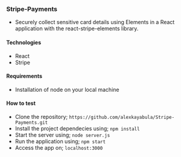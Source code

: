 ### Stripe-Payments
- Securely collect sensitive card details using Elements in a React application with the react-stripe-elements library.

#### Technologies
- React
- Stripe

#### Requirements
- Installation of node on your local machine

#### How to test
- Clone the repository; `https://github.com/alexkayabula/Stripe-Payments.git`
- Install the project dependecies using; `npm install`
- Start the server using; `node server.js`
- Run the application using; `npm start`
- Access the app on; `localhost:3000`





